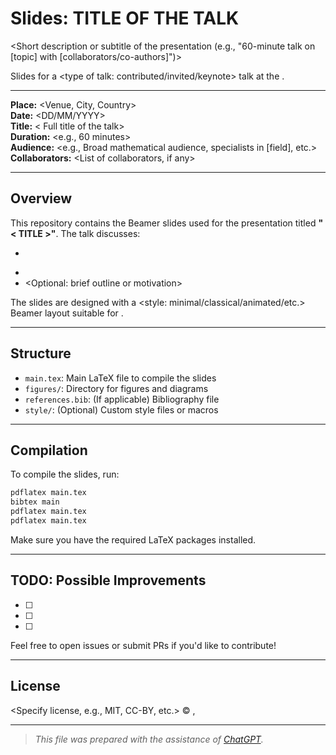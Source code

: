 # Slides: TITLE OF THE TALK

<Short description or subtitle of the presentation (e.g., "60-minute talk on [topic] with [collaborators/co-authors]")>

Slides for a <type of talk: contributed/invited/keynote> talk at the [<EVENT NAME>](<EVENT URL>).

---

**Place:** <Venue, City, Country>  
**Date:** <DD/MM/YYYY>  
**Title:** < Full title of the talk>  
**Duration:** <e.g., 60 minutes>  
**Audience:** <e.g., Broad mathematical audience, specialists in [field], etc.>  
**Collaborators:** <List of collaborators, if any>  

---

## Overview

This repository contains the Beamer slides used for the presentation titled **"< TITLE >"**. The talk discusses:

- <Main topic or theme>
- <Another key point or result>
- <Optional: brief outline or motivation>

The slides are designed with a <style: minimal/classical/animated/etc.> Beamer layout suitable for <type of audience>.

---

## Structure

- `main.tex`: Main LaTeX file to compile the slides  
- `figures/`: Directory for figures and diagrams  
- `references.bib`: (If applicable) Bibliography file  
- `style/`: (Optional) Custom style files or macros  

---

## Compilation

To compile the slides, run:

```bash
pdflatex main.tex
bibtex main
pdflatex main.tex
pdflatex main.tex
````

Make sure you have the required LaTeX packages installed.

---

## TODO: Possible Improvements

* [ ] <Add a slide on...>
* [ ] <Clarify section about...>
* [ ] <Polish layout or animations>

Feel free to open issues or submit PRs if you'd like to contribute!

---

## License

\<Specify license, e.g., MIT, CC-BY, etc.>
© <Your Name>, <Year>

---

> *This file was prepared with the assistance of [ChatGPT](https://openai.com/chatgpt).*


